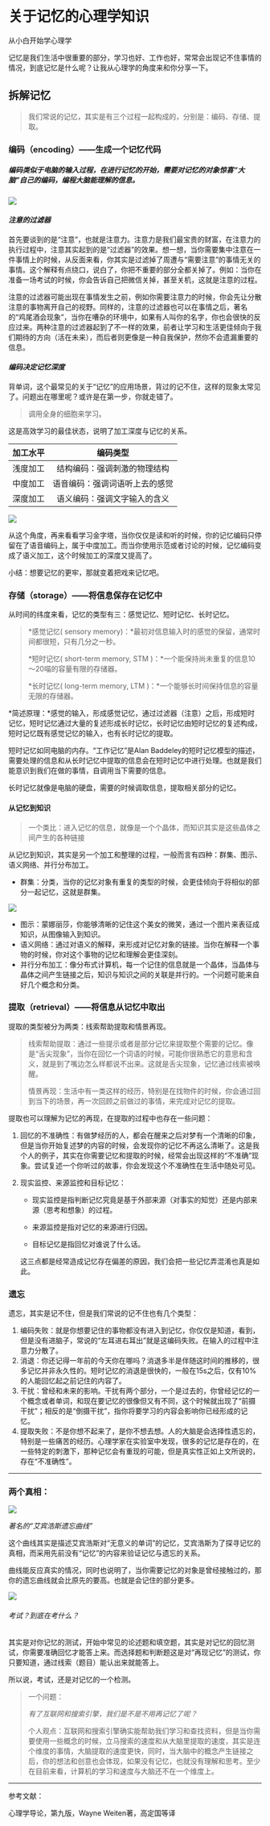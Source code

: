 #   关于记忆的心理学知识

从小白开始学心理学

记忆是我们生活中很重要的部分，学习也好、工作也好，常常会出现记不住事情的情况，到底记忆是什么呢？让我从心理学的角度来和你分享一下。

## 拆解记忆

> 我们常说的记忆，其实是有三个过程一起构成的，分别是：编码、存储、提取。

### 编码（encoding）——生成一个记忆代码

##### 编码类似于电脑的输入过程，在进行记忆的开始，需要对记忆的对象惊喜“大脑”自己的编码，编程大脑能理解的信息。

![](https://ws4.sinaimg.cn/large/006tNc79gy1fhjmmtyi19j3074074jrn.jpg)

#### *注意的过滤器*

首先要谈到的是“注意”，也就是注意力。注意力是我们最宝贵的财富，在注意力的执行过程中，注意其实起到的是“过滤器”的效果。想一想，当你需要集中注意在一件事情上的时候，从反面来看，你其实是过滤掉了周遭与“需要注意”的事情无关的事情。这个解释有点绕口，说白了，你把不重要的部分全都关掉了。例如：当你在准备一场考试的时候，你会告诉自己把微信关掉，甚至关机，这就是注意的过程。

注意的过滤器可能出现在事情发生之前，例如你需要注意力的时候，你会先让分散注意的事物离开自己的视野。同样的，注意的过滤器也可以在事情之后，著名的“鸡尾酒会现象”，当你在嘈杂的环境中，如果有人叫你的名字，你也会很快的反应过来。两种注意的过滤器起到了不一样的效果，前者让学习和生活更佳倾向于我们期待的方向（活在未来），而后者则更像是一种自我保护，然你不会遗漏重要的信息。

#### *编码决定记忆深度*

背单词，这个最常见的关于“记忆”的应用场景，背过的记不住，这样的现象太常见了。问题出在哪里呢？或许是在第一步，你就走错了。

> 调用全身的细胞来学习。

这是高效学习的最佳状态，说明了加工深度与记忆的关系。

| 加工水平 |      编码类型       |
| :--: | :-------------: |
| 浅度加工 | 结构编码：强调刺激的物理结构  |
| 中度加工 | 语音编码：强调词语听上去的感觉 |
| 深度加工 | 语义编码：强调文字输入的含义  |

![](https://ws3.sinaimg.cn/large/006tNc79gy1fhjijwhsyqj30ci0b4ab8.jpg)

从这个角度，再来看看学习金字塔，当你仅仅是读和听的时候，你的记忆编码只停留在了语音编码上，属于中度加工。而当你使用示范或者讨论的时候，记忆编码变成了语义加工，这个时候加工的深度又提高了。

小结：想要记忆的更牢，那就变着把戏来记忆吧。

### 存储（storage）——将信息保存在记忆中

从时间的纬度来看，记忆的类型有三：感觉记忆、短时记忆、长时记忆。

> *感觉记忆( sensory memory)：*最初对信息输入时的感觉的保留，通常时间都很短，只有几分之一秒。
>
> *短时记忆( short-term memory, STM )：*一个能保持尚未重复的信息10～20喵的容量有限的存储器。
>
> *长时记忆( long-term memory, LTM )：*一个能够长时间保持信息的容量无限的存储器。

*简述原理：*感觉的输入，形成感觉记忆，通过过滤器（注意）之后，形成短时记忆，短时记忆通过大量的复述形成长时记忆，长时记忆由短时记忆的复述构成，短时记忆既有感觉记忆的输入，也有长时记忆的提取。

短时记忆如同电脑的内存。“工作记忆”是Alan Baddeley的短时记忆模型的描述，需要处理的信息和从长时记忆中提取的信息会在短时记忆中进行处理。也就是我们能意识到我们在做的事情，自调用当下需要的信息。

长时记忆就像是电脑的硬盘，需要的时候调取信息，提取相关部分的记忆。

#### **从记忆到知识**

> 一个类比：进入记忆的信息，就像是一个个晶体，而知识其实是这些晶体之间产生的各种链接

从记忆到知识，其实是另一个加工和整理的过程，一般而言有四种：群集、图示、语义网络、并行分布加工。

- 群集：分类，当你的记忆对象有重复的类型的时候，会更佳倾向于将相似的部分一起记忆，这就是群集。

![](https://ws3.sinaimg.cn/large/006tNc79gy1fhjrga54t9j30tp1540xb.jpg)

- 图示：蒙娜丽莎，你能够清晰的记住这个美女的微笑，通过一个图片来表征成知识，从图像输入到知识。
- 语义网络：通过对语义的解释，来形成对记忆对象的链接。当你在解释一个事物的时候，你对这个事物的记忆和理解会更佳深刻。
- 并行分布加工：像分布式计算机，每一个记住的信息就是一个晶体，当晶体与晶体之间产生链接之后，知识与知识之间的关联是并行的。一个问题可能来自好几个概念和分类。

### 提取（retrieval）——将信息从记忆中取出

提取的类型被分为两类：线索帮助提取和情景再现。

> 线索帮助提取：通过一些提示或者是部分记忆来提取整个需要的记忆。像是“舌尖现象”，当你在回忆一个词语的时候，可能你很熟悉它的意思和含义，就是到了嘴边怎么样都说不出来。这就是舌尖现象，记忆通过线索被唤醒。
>
> 情景再现：生活中有一类这样的经历，特别是在找物件的时候，你会通过回到当下的场景，再一次回顾之前做过的事情，来完成对记忆的提取。

提取也可以理解为记忆的再现，在提取的过程中也存在一些问题：

1. 回忆的不准确性：有做梦经历的人，都会在醒来之后对梦有一个清晰的印象，但是当你开始复述梦的内容的时候，会发现你的记忆不再这么清晰了。这是我个人的例子，其实在你需要记忆和提取的时候，经常会出现这样的“不准确”现象。尝试复述一个你听过的故事，你会发现这个不准确性在生活中随处可见。

2. 现实监控、来源监控和目标记忆：

   - 现实监控是指判断记忆究竟是基于外部来源（对事实的知觉）还是内部来源（思考和想象）的过程。


   - 来源监控是指对记忆的来源进行归因。


   - 目标记忆是指回忆对谁说了什么话。

   这三点都是经常造成记忆存在偏差的原因，我们会把一些记忆弄混淆也真是如此。

### 遗忘

遗忘，其实是记不住，但是我们常说的记不住也有几个类型：

1. 编码失败：就是你想要记住的事物都没有进入到记忆，你仅仅是知道，看到，但是没有进脑子，常说的“左耳进右耳出”就是这编码失败。在输入的过程中注意力分散了。
2. 消退：你还记得一年前的今天你在哪吗？消退多半是伴随这时间的推移的，很多记忆并非永久性的。短时记忆的消退是很快的，一般在15s之后，仅有10%的人能回忆起之前记住的内容了。
3. 干扰：曾经和未来的影响。干扰有两个部分，一个是过去的，你曾经记忆的一个概念或者单词，和现在要记忆的很像但又有不同，这个时候就出现了“前摄干扰”；相反的是“倒摄干扰”，指你将要学习的内容会影响你已经形成的记忆。
4. 提取失败：不是你想不起来了，是你不想去想。人的大脑是会选择性遗忘的，特别是一些痛苦的经历。心理学家在实验室中发现，很多的记忆是存在的，在一些特定的刺激下，那种记忆会有重现的可能，但是真实性正如上文所说的，存在“不准确性”。

---

### 两个真相：

![](https://ws1.sinaimg.cn/large/006tNc79gy1fhjmkyf05aj31kw0xe1ct.jpg)

*著名的“艾宾浩斯遗忘曲线”*

这个曲线其实是描述艾宾浩斯对“无意义的单词”的记忆，艾宾浩斯为了探寻记忆的真相，而采用先前没有“记忆”的内容来验证记忆与遗忘的关系。

曲线能反应真实的情况，同时也说明了，当你需要记忆的对象是曾经接触过的，那你的遗忘曲线就会比原先的要高。也就是会记住的部分更多。

![](https://ws2.sinaimg.cn/large/006tNc79gy1fhjmmcmmn8j30e309eq3k.jpg)

###### *考试？到底在考什么？*

其实是对你记忆的测试，开始中常见的论述题和填空题，其实是对记忆的回忆测试，你需要准确回忆才能答上来。而选择题和判断题这是对“再现记忆”的测试，你只要知道，通过线索（题目）能认出来就能答上。

所以说，考试，还是对记忆的一个检测。

> 一个问题：
>
> *有了互联网和搜索引擎，我们是不是不用再记忆了呢？*
>
> 个人观点：互联网和搜索引擎确实能帮助我们学习和查找资料，但是当你需要使用一些概念的时候，立马搜索的速度和从大脑里提取的速度，其实是连个维度的事情，大脑提取的速度更快，同时，当大脑中的概念产生链接之后，你的想法和创意也会体现，如果没有记忆，也就没有理解和思考。至少在目前来看，计算机的学习和速度与大脑还不在一个维度上。

------

参考文献：

心理学导论，第九版，Wayne Weiten著，高定国等译